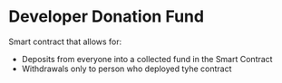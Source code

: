 # Developer Donation Fund

Smart contract that allows for:

- Deposits from everyone into a collected fund in the Smart Contract
- Withdrawals only to person who deployed tyhe contract
